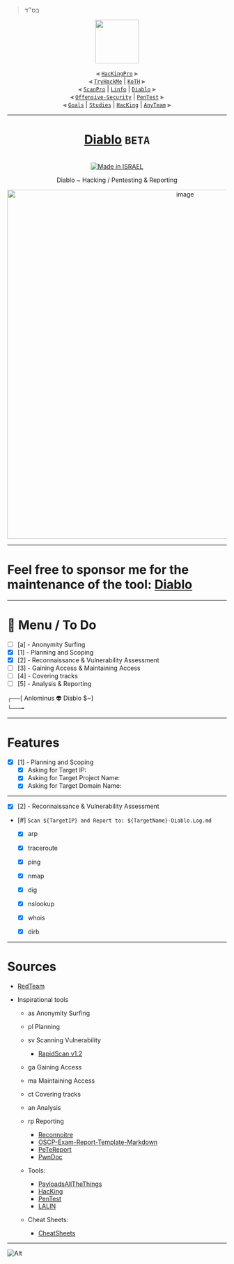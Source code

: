 > בס״ד
<div align="center">

<img align="center" width="100" src="https://user-images.githubusercontent.com/51442719/172729066-1293d382-4a31-4f03-8c23-ab0ea5f611a0.png">

⫷ [`HacKingPro`](https://github.com/Anlominus/HacKingPro) ⫸
<br>
⫷ [`TryHackMe`](https://github.com/Anlominus/TryHackMe) | [`KoTH`](https://github.com/Anlominus/TryHackMe/tree/main/King%20of%20the%20Hill/KoTH) ⫸ 
<br>
⫷ [`ScanPro`](https://github.com/Anlominus/ScanPro) | [`Linfo`](https://github.com/Anlominus/Linfo) | [`Diablo`](https://github.com/Anlominus/Diablo) ⫸ 
<br>
⫷ [`Offensive-Security`](https://github.com/Anlominus/Offensive-Security) | [`PenTest`](https://github.com/Anlominus/PenTest) ⫸
<br>
⫷ [`Goals`](https://github.com/Anlominus/Goals) | [`Studies`](https://github.com/Anlominus/Studies) | [`HacKing`](https://github.com/Anlominus/HacKing) | [`AnyTeam`](https://github.com/Anlominus/AnyTeam) ⫸
<br>

</div>

---

<div align="center">

# [Diablo](https://github.com/Anlominus/Diablo) `BETA`
  
  <a href=""><br><img title="Made in ISRAEL" src="https://img.shields.io/badge/MADE%20IN-ISRAEL-blue?style=for-the-badge"></a>

Diablo ~ Hacking / Pentesting & Reporting
  
<img width="801" alt="image" src="https://user-images.githubusercontent.com/51442719/170010336-39176f7e-b5dc-4f31-81ca-4b4144e6938c.png">

</div>

---

<h1> Feel free to sponsor me for the maintenance of the tool: <a href="https://github.com/Anlominus/Diablo">Diablo</a> </h1>

---

# 📜 Menu / To Do

- [ ] [a] - Anonymity Surfing
- [x] [1] - Planning and Scoping
- [x] [2] - Reconnaissance & Vulnerability Assessment
- [ ] [3] - Gaining Access & Maintaining Access
- [ ] [4] - Covering tracks
- [ ] [5] - Analysis & Reporting

┌──[ Anlominus 👽 Diablo $~]  
└──╼  

---

# Features

- [x] [1] - Planning and Scoping
  - [x] Asking for Target IP:
  - [x] Asking for Target Project Name:  
  - [x] Asking for Target Domain Name:  

---

- [x] [2] - Reconnaissance & Vulnerability Assessment 
- [#] `Scan ${TargetIP} and Report to: ${TargetName}-Diablo.Log.md` 
  - [x] arp
  - [x] traceroute
  - [x] ping
  - [x] nmap
  - [x] dig
  - [x] nslookup
  - [x] whois
  - [x] dirb


---

# Sources

- [RedTeam](https://github.com/Anlominus/RedTeam)

- Inspirational tools
  - as Anonymity Surfing
  - pl Planning
  - sv Scanning Vulnerability
    - [RapidScan v1.2](https://github.com/skavngr/rapidscan)
  - ga Gaining Access
  - ma Maintaining Access
  - ct Covering tracks
  - an Analysis
  - rp Reporting
    - [Reconnoitre](https://github.com/codingo/Reconnoitre)
    - [OSCP-Exam-Report-Template-Markdown](https://github.com/noraj/OSCP-Exam-Report-Template-Markdown)
    - [PeTeReport](https://github.com/1modm/petereport)
    - [PwnDoc](https://github.com/pwndoc/pwndoc)

  - Tools:
    - [PayloadsAllTheThings](https://github.com/swisskyrepo/PayloadsAllTheThings)
    - [HacKing](https://github.com/Anlominus/HacKing)
    - [PenTest](https://github.com/Anlominus/PenTest)
    - [LALIN](https://github.com/screetsec/LALIN)

  - Cheat Sheets:
    - [CheatSheets](https://github.com/Anlominus/CheatSheets)

---

![Alt](https://repobeats.axiom.co/api/embed/dd90ce889645a0528ddedbb71d7310ab3ec30393.svg "Repobeats analytics image")
